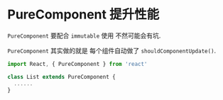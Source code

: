 # PureComponent 提升性能

`PureComponent` 要配合 `immutable` 使用 不然可能会有坑.

`PureComponent` 其实做的就是 每个组件自动做了 `shouldComponentUpdate()`.

```js {1,3}
import React, { PureComponent } from 'react'

class List extends PureComponent {
  ......
}
```
